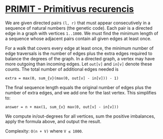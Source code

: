 # [PRIMIT - Primitivus recurencis](https://www.spoj.com/problems/PRIMIT/)

We are given directed pairs `(l, r)` that must appear consecutively in a sequence of
natural numbers (the genetic code). Each pair is a directed edge in a graph
with vertices `1..1000`. We must find the minimum length of a sequence whose
adjacent pairs contain all given edges at least once.

For a walk that covers every edge at least once, the minimum number of edge
traversals is the number of edges plus the extra edges required to balance the
degrees of the graph. In a directed graph, a vertex may have more outgoing than
incoming edges. Let `out[v]` and `in[v]` denote these counts. The total number
of additional edges needed is

```
extra = max(0, sum_{v}(max(0, out[v] - in[v])) - 1)
```

The final sequence length equals the original number of edges plus the number of
extra edges, and we add one for the last vertex. This simplifies to:

```
answer = n + max(1, sum_{v} max(0, out[v] - in[v]))
```

We compute in/out-degrees for all vertices, sum the positive imbalances, apply
the formula above, and output the result.

Complexity: `O(n + V)` where `V ≤ 1000`.

